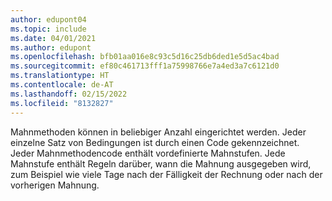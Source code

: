 ```yaml
---
author: edupont04
ms.topic: include
ms.date: 04/01/2021
ms.author: edupont
ms.openlocfilehash: bfb01aa016e8c93c5d16c25db6ded1e5d5ac4bad
ms.sourcegitcommit: ef80c461713fff1a75998766e7a4ed3a7c6121d0
ms.translationtype: HT
ms.contentlocale: de-AT
ms.lasthandoff: 02/15/2022
ms.locfileid: "8132827"
---
```

Mahnmethoden können in beliebiger Anzahl eingerichtet werden. Jeder einzelne Satz von Bedingungen ist durch einen Code gekennzeichnet. Jeder Mahnmethodencode enthält vordefinierte Mahnstufen. Jede Mahnstufe enthält Regeln darüber, wann die Mahnung ausgegeben wird, zum Beispiel wie viele Tage nach der Fälligkeit der Rechnung oder nach der vorherigen Mahnung.
